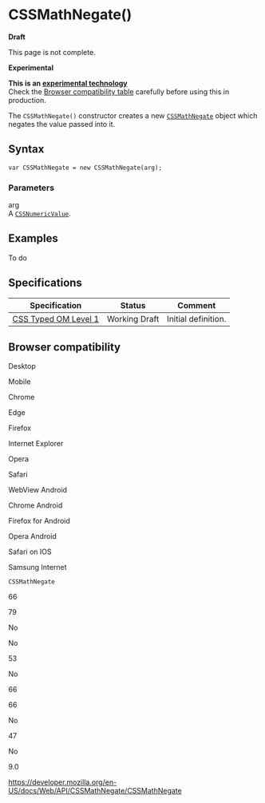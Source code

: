 # CSSMathNegate()

**Draft**

This page is not complete.

**Experimental**

**This is an [experimental technology](https://developer.mozilla.org/en-US/docs/MDN/Guidelines/Conventions_definitions#experimental)**  
Check the [Browser compatibility table](#browser_compatibility) carefully before using this in production.

The `CSSMathNegate()` constructor creates a new [`CSSMathNegate`](../cssmathnegate) object which negates the value passed into it.

## Syntax

    var CSSMathNegate = new CSSMathNegate(arg);

### Parameters

arg  
A [`CSSNumericValue`](../cssnumericvalue).

## Examples

To do

## Specifications

<table><thead><tr class="header"><th>Specification</th><th>Status</th><th>Comment</th></tr></thead><tbody><tr class="odd"><td><a href="https://drafts.css-houdini.org/css-typed-om-1/">CSS Typed OM Level 1</a></td><td><span class="spec-wd">Working Draft</span></td><td>Initial definition.</td></tr></tbody></table>

## Browser compatibility

Desktop

Mobile

Chrome

Edge

Firefox

Internet Explorer

Opera

Safari

WebView Android

Chrome Android

Firefox for Android

Opera Android

Safari on IOS

Samsung Internet

`CSSMathNegate`

66

79

No

No

53

No

66

66

No

47

No

9.0

<a href="https://developer.mozilla.org/en-US/docs/Web/API/CSSMathNegate/CSSMathNegate" class="_attribution-link">https://developer.mozilla.org/en-US/docs/Web/API/CSSMathNegate/CSSMathNegate</a>
